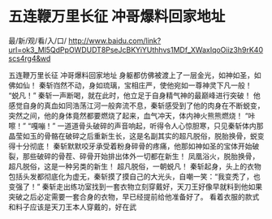 # 五连鞭万里长征 冲哥爆料回家地址

最/新/观/看/入/口/ http://www.baidu.com/link?url=ok3_Ml5QdPpOWDUDT8PseJcBKYiYUthhvs1MDf_XWaxIqoOiiz3h9rK40scs4rg4&wd

五连鞭万里长征 冲哥爆料回家地址
身躯都仿佛被渡上了一层金光，如神如圣，如佛如仙！
    秦斩岿然不动，身如琉璃，宝相庄严，使他宛如一尊神灵下凡一般！
    “蜕凡！”
    秦斩一声断喝，就在此时，他立足于自身精气神的最巅峰进行突破！
    他感觉自身的真血如同浩荡江河一般奔流不息，秦斩感受到了他的肉身在不断蜕变，突然之间，他的身体竟然都要燃烧了起来，血气冲天，体内神火熊熊燃烧！
    “咔嚓！”
    “嘎嘣！”
    一道道骨头破碎的声音响起，听得令人心惊胆寒，只见秦斩体内那晶莹如玉的骨骼在破碎之后重新生长，这是名副其实的超凡脱俗，脱胎换骨，蜕变得十分彻底！
    秦斩默默咬牙承受着粉身碎骨的疼痛，他那如神如圣的宝体开始破裂，那些破碎的骨茬、碎骨开始排出体外一切都在新生！
    凤凰浴火，脱胎换骨，超凡脱俗，这是一种另类的新生！
    超凡脱俗，一朝蜕凡！
    秦斩起身，头上的衣物包括头发都彻底化为虚无，秦斩摸了摸自己的大光头，自嘲一笑：“我变秃了，也变强了！”
    秦斩走出练功室找到一套衣物立刻穿戴好，天刀王好像早就料到他如果突破之后必定需要一套合身的衣物，早已经提前给他准备好了。
    看着衣服的款式和料子应该是天刀王本人穿戴的，好在武
